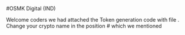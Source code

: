 #OSMK Digital (IND)

Welcome coders we had attached the Token generation code with file . Change your crypto name in the position # which we mentioned
